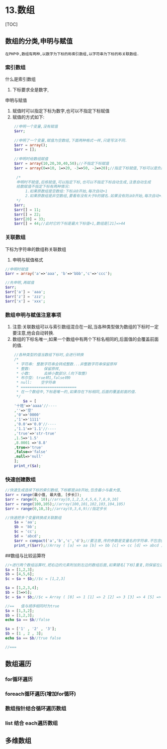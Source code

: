 # 13.数组
[TOC]

## 数组的分类,申明与赋值
    在PHP中,数组有两种,以数字为下标的称索引数组,以字符串为下标的称关联数组.
### 索引数组
什么是索引数组
1. 下标要求全是数字,

申明与赋值
1. 赋值时可以指定下标为数字,也可以不指定下标赋值
2. 赋值的方式如下:
```php
    //申明一个变量,没有赋值
    $arr;
    
    //申明了一个变量,赋值为空数组,下面两种格式一样,只是写法不同.
    $arr = array();
    $arr = [];
    
    //申明时给数组赋值
    $arr = array(10,20,30,40,50);//不指定下标赋值
    $arr = array(0=>10, 1=>20, -3=>50, -2=>20);//指定下标赋值,下标可以是负数
   
     /*
     申明时不赋值,后练赋值,可以指定下标,也可以不指定下标自动生成,注意自动生成
     给数赋值不指定下标有两种情况:
         1.如果原数组是空数组:下标从0开始,每次自动+1
         2.如果原数组是非空数组,要看有没有大于0的键名.如果没有则从0开始,每次自动+1,如果原数组中有大于0的下标,则取最大值+1
     */
    $arr;
    $arr[] = 11;
    $arr[] = 22;
    $arr[20] = 33;
    $arr[] = 44;//此时它的下标是最大下标值+1,数组是[21]=>44
```

### 关联数组
下标为字符串的数组称关联数组
1. 申明与赋值格式
```php
//申明时赋值
$arr = array('a'=>'aaa', 'b'=>'bbb','c'=>'ccc');

//先申明,再赋值
$arr;
$arr['a'] = 'aaa';
$arr['z'] = 'zzz';
$arr['x'] = 'xxx';
```

### 数组申明与赋值注意事项
1. 注意:关联数组可以与索引数组混合在一起,当各种类型做为数组的下标时一定要注意,他会自动转换.
2. 数组的下标名唯一,如果一个数组中有两个下标名相同的,后面值的会覆盖前面的值.
```php
	//各种类型的值当数组下标时,会进行转换
	/*
	 * 字符串:	整数字符串会转成整数...非整数字符串保留原样
	 * 整数:		保留原样,
	 * 小数:		去掉小数部分.(向下取整)
	 * 布尔型:	true转1,false转0
	 * null: 	空字符串
	 * =========================
	 * 在一个数组中,下标是唯一的,如果存在下标相同,后面的覆盖前面的值.
	 */
	 	$a = [
	'十班'=>'aaaa'//----
	,''=>'空'
	,'0'=>'0000'
	,'1'=>'1111'
	,'0.0'=>'0.0'//----
	,'1.1'=>'1.1'//----
	,'true'=>'str-true'
	,1.5=>'1.5'
	,8.0001 =>'8.8'
	,true=>'true'
	,false=>'false'
	,null=>'null'
	];
	print_r($a);
```

### 快速创建数组
```php
//快速生成连续下标的索引数组,下标都是从0开始,包含最小与最大值,
$arr = range(最小值, 最大值, [步长]);
$arr = range(0, 10);//array[0,1,2,3,4,5,6,7,8,9,10]
$arr = range(100,105);//array(100,101,102,103,104,105)
$arr = range(0,10,3);//array(0,3,6,9)//指定步长

//快速把多个变量转换成关联数组
	$a = 'aa';
	$b = 'bb';
	$c = 'cc';
	$d = 'abcd';
	$arr = compact('a','b','c','d');//要注意,传的参数是变量名的字符串.不包含$
	print_r($arr);//Array ( [a] => aa [b] => bb [c] => cc [d] => abcd )
```


##数组与比较运算符
```php
//+进行两个数组运算时,把右边的元素附加到左边的数组后面,如果键名[下标]重复,则保留左边数组中的元素,右边的丢弃.
$a = [1,2,3];
$b = [4,5,6];
$c = $a + $b;//$c = [1,2,3]

$a = [1,2,3,4];
$b = [5=>5];
$c = $a + $b;//$c = Array ( [0] => 1 [1] => 2 [2] => 3 [3] => 4 [5] => 5 )

//==   值与顺序相同时为true
$a = [1,3,2];
$b = [1,2,3];
echo $a == $b//false

$a = ['1' , '2' , '3'];
$b = [1 , 2 , 3];
echo $a == $b//true false

//===

```

## 数组遍历

### for循环遍历

### foreach循环遍历(增加for循环)

### 数组指针结合循环遍历数组

### list 结合 each遍历数组

## 多维数组

